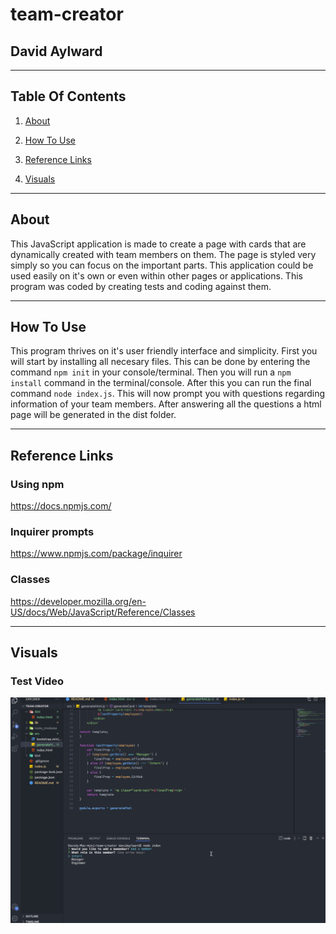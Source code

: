 # team-creator

## David Aylward
<hr>

##  Table Of Contents

1. [About](#about)

2. [How To Use](#how-to-use)

3. [Reference Links](#reference-links)

4. [Visuals](#visuals)

<hr>

## About

This JavaScript application is made to create a page with cards that are dynamically created with team members on them. The page is styled very simply so you can focus on the important parts. This application could be used easily on it's own or even within other pages or applications. This program was coded by creating tests and coding against them.

<hr>


## How To Use

This program thrives on it's user friendly interface and simplicity. First you will start by installing all necesary files. This can be done by entering the command `npm init` in your console/terminal. Then you will run a `npm install` command in the terminal/console. After this you can run the final command `node index.js`. This will now prompt you with questions regarding information of your team members. After answering all the questions a html page will be generated in the dist folder.

<hr>

## Reference Links

### Using npm

https://docs.npmjs.com/

### Inquirer prompts

https://www.npmjs.com/package/inquirer

### Classes

https://developer.mozilla.org/en-US/docs/Web/JavaScript/Reference/Classes

<hr>

## Visuals

### Test Video

![Test Video](/teamcreatordemo.gif)